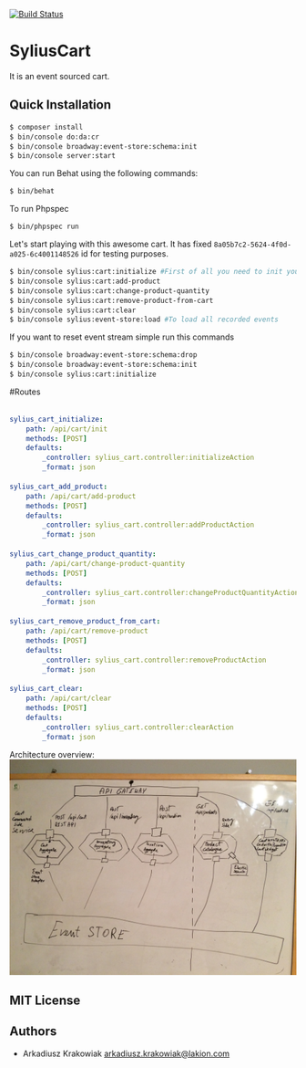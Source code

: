 [![Build Status](https://travis-ci.com/Arminek/Cart.svg?token=8ZLRHEY2aPJvQgqmQCxh&branch=master)](https://travis-ci.com/Arminek/Cart)
# SyliusCart

It is an event sourced cart.

Quick Installation
------------------

```bash
$ composer install
$ bin/console do:da:cr
$ bin/console broadway:event-store:schema:init
$ bin/console server:start
```

You can run Behat using the following commands:

```bash
$ bin/behat
```

To run Phpspec

```bash
$ bin/phpspec run
```

Let's start playing with this awesome cart.
It has fixed `8a05b7c2-5624-4f0d-a025-6c4001148526` id for testing purposes.
```bash
$ bin/console sylius:cart:initialize #First of all you need to init your cart to get cart id
$ bin/console sylius:cart:add-product
$ bin/console sylius:cart:change-product-quantity
$ bin/console sylius:cart:remove-product-from-cart
$ bin/console sylius:cart:clear
$ bin/console sylius:event-store:load #To load all recorded events
```

If you want to reset event stream simple run this commands
```bash
$ bin/console broadway:event-store:schema:drop
$ bin/console broadway:event-store:schema:init
$ bin/console sylius:cart:initialize
```

#Routes
```yaml

sylius_cart_initialize:
    path: /api/cart/init
    methods: [POST]
    defaults:
        _controller: sylius_cart.controller:initializeAction
        _format: json

sylius_cart_add_product:
    path: /api/cart/add-product
    methods: [POST]
    defaults:
        _controller: sylius_cart.controller:addProductAction
        _format: json

sylius_cart_change_product_quantity:
    path: /api/cart/change-product-quantity
    methods: [POST]
    defaults:
        _controller: sylius_cart.controller:changeProductQuantityAction
        _format: json

sylius_cart_remove_product_from_cart:
    path: /api/cart/remove-product
    methods: [POST]
    defaults:
        _controller: sylius_cart.controller:removeProductAction
        _format: json

sylius_cart_clear:
    path: /api/cart/clear
    methods: [POST]
    defaults:
        _controller: sylius_cart.controller:clearAction
        _format: json

```

Architecture overview:
![alt tag](https://github.com/Arminek/Cart/raw/master/Architecture.jpg)


MIT License
-----------

Authors
-------

 - Arkadiusz Krakowiak arkadiusz.krakowiak@lakion.com
